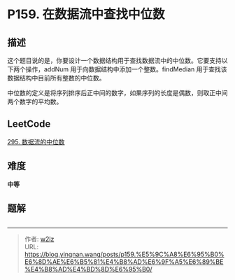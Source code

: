 # P159. 在数据流中查找中位数


<!--more-->

## 描述

这个题目说的是，你要设计一个数据结构用于查找数据流中的中位数。它要支持以下两个操作，addNum 用于向数据结构中添加一个整数。findMedian 用于查找该数据结构中目前所有整数的中位数。

中位数的定义是将序列排序后正中间的数字，如果序列的长度是偶数，则取正中间两个数字的平均数。

## LeetCode

[295. 数据流的中位数](https://leetcode.cn/problems/find-median-from-data-stream/description/)

## 难度

**中等**

## 题解

```java

```


---

> 作者: [w2lz](https://github.com/w2lz)  
> URL: https://blog.yingnan.wang/posts/p159.%E5%9C%A8%E6%95%B0%E6%8D%AE%E6%B5%81%E4%B8%AD%E6%9F%A5%E6%89%BE%E4%B8%AD%E4%BD%8D%E6%95%B0/  

